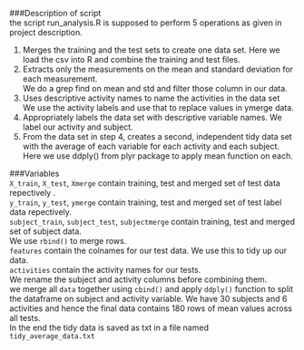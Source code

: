 ###Description of script  
the script run_analysis.R is supposed to perform 5 operations as given in project description.  

1. Merges the training and the test sets to create one data set.
Here we load the csv into R and combine the training and test files. 
2. Extracts only the measurements on the mean and standard deviation for each measurement.  
We do a grep find on mean and std and filter those column in our data.  
3. Uses descriptive activity names to name the activities in the data set  
We use the activity labels and use that to replace values in ymerge data.  
4. Appropriately labels the data set with descriptive variable names. 
We label our activity and subject.  
5. From the data set in step 4, creates a second, independent tidy data set with the average of each variable for each activity and each subject.
Here we use ddply() from plyr package to apply mean function on each.  

###Variables  
`X_train`, `X_test`, `Xmerge` contain training, test and merged set of test data repectively .   
`y_train`, `y_test`, `ymerge` contain training, test and merged set of test label data repectively.   
`subject_train`, `subject_test`, `subjectmerge` contain training, test and merged set of subject data.  
We use `rbind()` to merge rows.  
`features` contain the colnames for our test data. We use this to tidy up our data.  
`activities` contain the activity names for our tests.  
We rename the subject and activity columns before combining them.  
we merge all `data` together using `cbind()` and apply `ddply()` function to split the dataframe on subject and activity variable. We have 30 subjects and 6 activities and hence the final data contains 180 rows of mean values across all tests.  
In the end the tidy data is saved as txt in a file named `tidy_average_data.txt`

